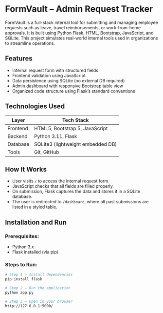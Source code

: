 # FormVault – Admin Request Tracker

FormVault is a full-stack internal tool for submitting and managing employee requests such as leave, travel reimbursements, or work-from-home approvals. It is built using Python Flask, HTML, Bootstrap, JavaScript, and SQLite. This project simulates real-world internal tools used in organizations to streamline operations.

## Features

- Internal request form with structured fields
- Frontend validation using JavaScript
- Data persistence using SQLite (no external DB required)
- Admin dashboard with responsive Bootstrap table view
- Organized code structure using Flask’s standard conventions

## Technologies Used

| Layer     | Tech Stack                         |
|-----------|-------------------------------------|
| Frontend  | HTML5, Bootstrap 5, JavaScript      |
| Backend   | Python 3.11, Flask                  |
| Database  | SQLite3 (lightweight embedded DB)   |
| Tools     | Git, GitHub                         |


## How It Works

- User visits `/` to access the internal request form.
- JavaScript checks that all fields are filled properly.
- On submission, Flask captures the data and stores it in a SQLite database.
- The user is redirected to `/dashboard`, where all past submissions are listed in a styled table.

## Installation and Run

### Prerequisites:
- Python 3.x
- Flask installed (via pip)

### Steps to Run:

```bash
# Step 1 – Install dependencies
pip install flask

# Step 2 – Run the application
python app.py

# Step 3 – Open in your browser
http://127.0.0.1:5000/
